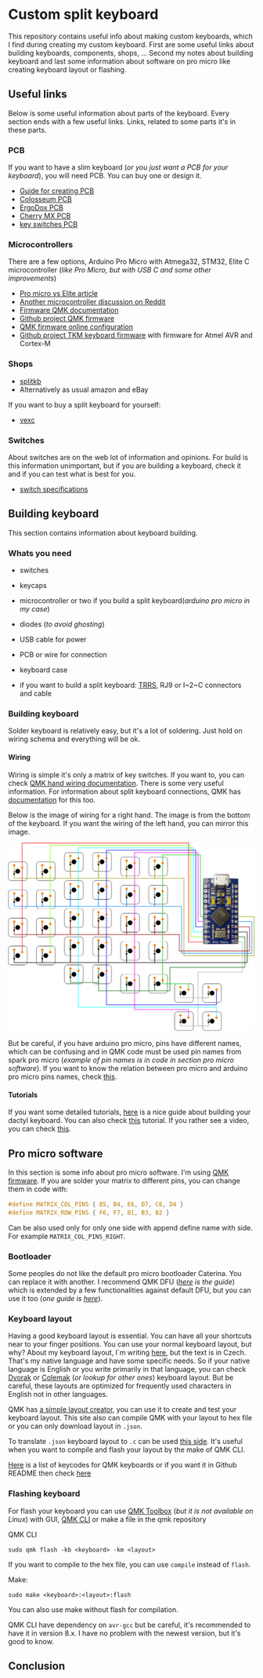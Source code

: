 # Custom split keyboard

This repository contains useful info about making custom keyboards, which I find during creating my custom keyboard. First are some useful links about building keyboards, components, shops, ... Second my notes about building keyboard and last some information about software on pro micro like creating keyboard layout or flashing.

## Useful links

Below is some useful information about parts of the keyboard. Every section ends with a few useful links. Links, related to some parts it's in these parts.

### PCB

If you want to have a slim keyboard (_or you just want a PCB for your keyboard_), you will need PCB. You can buy one or design it.

- [Guide for creating PCB](https://github.com/ruiqimao/keyboard-pcb-guide)
- [Colosseum PCB](https://github.com/swanmatch/colosseum60)
- [ErgoDox PCB](https://github.com/Ergodox-io/ErgoDox)
- [Cherry MX PCB](https://github.com/ogatatsu/Cherry-Mx-Bitboard)
- [key switches PCB](https://github.com/daprice/keyswitches.pretty)

### Microcontrollers

There are a few options, Arduino Pro Micro with Atmega32, STM32, Elite C microcontroller (_like Pro Micro, but with USB C and some other improvements_)

- [Pro micro vs Elite article](https://docs.splitkb.com/hc/en-us/articles/360011510839-Pro-Micro-vs-Elite-C-Why-choose-one-over-the-other-)
- [Another microcontroller discussion on Reddit](https://www.reddit.com/r/MechanicalKeyboards/comments/fs7dxb/is_the_atmega32u4_the_best_microcontroller_for/)
- [Firmware QMK documentation](https://beta.docs.qmk.fm)
- [Github project QMK firmware](https://github.com/qmk/qmk_firmware)
- [QMK firmware online configuration](https://config.qmk.fm/#/handwired/dactyl_promicro/LAYOUT_6x6)
- [Github project TKM keyboard firmware](https://github.com/tmk/tmk_core) with firmware for Atmel AVR and Cortex-M

### Shops

- [splitkb](https://splitkb.com/)
- Alternatively as usual amazon and eBay

If you want to buy a split keyboard for yourself:

- [vexc](https://www.vexc-how-design.com/designer-keyboard)

### Switches

About switches are on the web lot of information and opinions. For build is this information unimportant, but if you are building a keyboard, check it and if you can test what is best for you.

- [switch specifications](https://www.reddit.com/r/MechanicalKeyboards/comments/a7stdo/information_on_kailh_choc_switches/)

## Building keyboard

This section contains information about keyboard building.

### Whats you need

- switches
- keycaps
- microcontroller or two if you build a split keyboard(_arduino pro micro in my case_)
- diodes (_to avoid ghosting_)
- USB cable for power
- PCB or wire for connection
- keyboard case

- if you want to build a split keyboard: [TRRS](https://en.wikipedia.org/?title=TRRS_connector&redirect=no), RJ9 or I~2~C connectors and cable

### Building keyboard

Solder keyboard is relatively easy, but it's a lot of soldering. Just hold on wiring schema and everything will be ok.

#### Wiring

Wiring is simple it's only a matrix of key switches. If you want to, you can check [QMK hand wiring documentation](https://docs.qmk.fm/#/hand_wire?id=wiring-the-matrix). There is some very useful information. For information about split keyboard connections, QMK has [documentation](https://docs.qmk.fm/#/feature_split_keyboard) for this too.

Below is the image of wiring for a right hand. The image is from the bottom of the keyboard. If you want the wiring of the left hand, you can mirror this image.

![Image of wiring](wiring_image.png)

But be careful, if you have arduino pro micro, pins have different names, which can be confusing and in QMK code must be used pin names from spark pro micro (_example of pin names is in code in section pro micro software_). If you want to know the relation between pro micro and arduino pro micro pins names, check [this](https://deskthority.net/wiki/Arduino_Pro_Micro#Pinout).

#### Tutorials

If you want some detailed tutorials, [here](https://sachee.medium.com/building-my-first-keyboard-and-you-can-too-512c0f8a4c5f) is a nice guide about building your dactyl keyboard. You can also check [this](https://github.com/nicinabox/lets-split-guide/blob/master/assembly.md) tutorial. If you rather see a video, you can check [this](https://www.youtube.com/watch?v=y0F8Mig40m0).

## Pro micro software

In this section is some info about pro micro software. I'm using [QMK firmware](https://docs.qmk.fm). If you are solder your matrix to different pins, you can change them in code with:

```C
#define MATRIX_COL_PINS { B5, B4, E6, D7, C6, D4 }
#define MATRIX_ROW_PINS { F6, F7, B1, B3, B2 }
```

Can be also used only for only one side with append define name with side. For example `MATRIX_COL_PINS_RIGHT`.

### Bootloader

Some peoples do not like the default pro micro bootloader Caterina. You can replace it with another. I recommend QMK DFU (_[here](https://www.reddit.com/r/olkb/comments/8sxgzb/replace_pro_micro_bootloader_with_qmk_dfu/) is the guide_) which is extended by a few functionalities against default DFU, but you can use it too (_one guide is [here](https://www.reddit.com/r/olkb/comments/9ctx37/qmk_burn_dfu_bootloader_into_keyboard_with/)_).

### Keyboard layout

Having a good keyboard layout is essential. You can have all your shortcuts near to your finger positions. You can use your normal keyboard layout, but why? About my keyboard layout, I`m writing [here](./czech_keyboard_layout.md), but the text is in Czech. That's my native language and have some specific needs. So if your native language is English or you write primarily in that language, you can check [Dvorak](https://en.wikipedia.org/wiki/Dvorak_keyboard_layout) or [Colemak](https://colemak.com) (_or lookup for other ones_) keyboard layout. But be careful, these layouts are optimized for frequently used characters in English not in other languages.

QMK has [a simple layout creator](https://config.qmk.fm), you can use it to create and test your keyboard layout. This site also can compile QMK with your layout to hex file or you can only download layout in `.json`.

To translate `.json` keyboard layout to `.c` can be used [this side](https://jhelvy.shinyapps.io/qmkjsonconverter/). It's useful when you want to compile and flash your layout by the make of QMK CLI.

[Here](https://docs.qmk.fm/#/keycode) is a list of keycodes for QMK keyboards or if you want it in Github README then check [here](https://github.com/qmk/qmk_firmware/blob/master/docs/keycodes.md)

### Flashing keyboard

For flash your keyboard you can use [QMK Toolbox](https://github.com/qmk/qmk_toolbox) (_but it is not available on Linux_) with GUI, [QMK CLI](https://github.com/qmk/qmk_cli) or make a file in the qmk repository

QMK CLI

```
sudo qmk flash -kb <keyboard> -km <layout>
```

If you want to compile to the hex file, you can use `compile` instead of `flash`.

Make:

```
sudo make <keyboard>:<layout>:flash
```

You can also use make without flash for compilation.

QMK CLI have dependency on `avr-gcc` but be careful, it's recommended to have it in version 8.x. I have no problem with the newest version, but it's good to know.

## Conclusion
